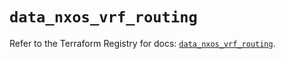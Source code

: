 # `data_nxos_vrf_routing`

Refer to the Terraform Registry for docs: [`data_nxos_vrf_routing`](https://registry.terraform.io/providers/ciscodevnet/nxos/0.5.10/docs/data-sources/vrf_routing).
